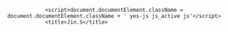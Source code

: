<html lang="en-US">
<head>
<meta charset="UTF-8">
<meta name="viewport" content="width=device-width, initial-scale=1">
<link rel="profile" href="https://gmpg.org/xfn/11">

				<script>document.documentElement.className = document.documentElement.className + ' yes-js js_active js'</script>
				<title>Jin.S</title>
<meta name='robots' content='max-image-preview:large' />
<link rel='dns-prefetch' href='//js.stripe.com' />
<link rel='dns-prefetch' href='//cdn.iamport.kr' />
<link rel='dns-prefetch' href='//d3sfvyfh4b9elq.cloudfront.net' />
<link rel='dns-prefetch' href='//fonts.googleapis.com' />
<link rel='dns-prefetch' href='//s.w.org' />
<link rel="alternate" type="application/rss+xml" title="Jin.S &raquo; Feed" href="http://localhost/wp/feed/" />
<link rel="alternate" type="application/rss+xml" title="Jin.S &raquo; Comments Feed" href="http://localhost/wp/comments/feed/" />
<script>
window._wpemojiSettings = {"baseUrl":"https:\/\/s.w.org\/images\/core\/emoji\/14.0.0\/72x72\/","ext":".png","svgUrl":"https:\/\/s.w.org\/images\/core\/emoji\/14.0.0\/svg\/","svgExt":".svg","source":{"concatemoji":"http:\/\/localhost\/wp\/wp-includes\/js\/wp-emoji-release.min.js?ver=6.0.1"}};
</style>
<link rel='stylesheet' id='wp-jquery-ui-dialog-css'  href='http://localhost/wp/wp-includes/css/jquery-ui-dialog.min.css?ver=6.0.1' media='all' />
<link rel='stylesheet' id='wpmenucart-icons-css'  href='http://localhost/wp/wp-content/plugins/woocommerce-menu-bar-cart/assets/css/wpmenucart-icons.min.css?ver=2.11.0' media='all' />
<style id='wpmenucart-icons-inline-css'>
@font-face{font-family:WPMenuCart;src:url(http://localhost/wp/wp-content/plugins/woocommerce-menu-bar-cart/assets/fonts/WPMenuCart.eot);src:url(http://localhost/wp/wp-content/plugins/woocommerce-menu-bar-cart/assets/fonts/WPMenuCart.eot?#iefix) format('embedded-opentype'),url(http://localhost/wp/wp-content/plugins/woocommerce-menu-bar-cart/assets/fonts/WPMenuCart.woff2) format('woff2'),url(http://localhost/wp/wp-content/plugins/woocommerce-menu-bar-cart/assets/fonts/WPMenuCart.woff) format('woff'),url(http://localhost/wp/wp-content/plugins/woocommerce-menu-bar-cart/assets/fonts/WPMenuCart.ttf) format('truetype'),url(http://localhost/wp/wp-content/plugins/woocommerce-menu-bar-cart/assets/fonts/WPMenuCart.svg#WPMenuCart) format('svg');font-weight:400;font-style:normal;font-display:swap}
</style>
<link rel='stylesheet' id='wpmenucart-css'  href='http://localhost/wp/wp-content/plugins/woocommerce-menu-bar-cart/assets/css/wpmenucart-main.min.css?ver=2.11.0' media='all' />
<style id='wpmenucart-inline-css'>
.et-cart-info { display:none !important; } .site-header-cart { display:none !important; }
</style>
<link rel='stylesheet' id='woocommerce-layout-css'  href='http://localhost/wp/wp-content/themes/astra/assets/css/minified/compatibility/woocommerce/woocommerce-layout.min.css?ver=3.7.10' media='all' />
<style id='woocommerce-layout-inline-css'>

	.infinite-scroll .woocommerce-pagination {
		display: none;
	}
</style>
<link rel='stylesheet' id='woocommerce-smallscreen-css'  href='http://localhost/wp/wp-content/themes/astra/assets/css/minified/compatibility/woocommerce/woocommerce-smallscreen.min.css?ver=3.7.10' media='only screen and (max-width: 921px)' />
<link rel='stylesheet' id='woocommerce-general-css'  href='http://localhost/wp/wp-content/themes/astra/assets/css/minified/compatibility/woocommerce/woocommerce.min.css?ver=3.7.10' media='all' />
<style id='woocommerce-general-inline-css'>

</style>
<style id='woocommerce-inline-inline-css'>
.woocommerce form .form-row .required { visibility: visible; }
</style>
<link rel='stylesheet' id='aws-style-css'  href='http://localhost/wp/wp-content/plugins/advanced-woo-search/assets/css/common.css?ver=2.53' media='all' />
<link rel='stylesheet' id='xoo-el-style-css'  href='http://localhost/wp/wp-content/plugins/easy-login-woocommerce/assets/css/xoo-el-style.css?ver=2.1' media='all' />
<style id='xoo-el-style-inline-css'>

	.xoo-el-form-container button.btn.button.xoo-el-action-btn{
		background-color: #000000;
		color: #ffffff;
		font-weight: 600;
		font-size: 15px;
		height: 40px;
	}


